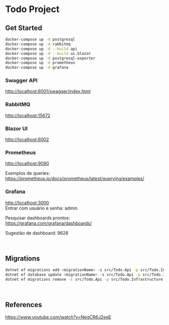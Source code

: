 # Todo Project 

## Get Started

```bash
docker-compose up -d postgresql
docker-compose up -d rabbitmq
docker-compose up -d --build api
docker-compose up -d --build ui.blazor
docker-compose up -d postgresql-exporter
docker-compose up -d prometheus
docker-compose up -d grafana
```


### Swagger API

<http://localhost:6001/swagger/index.html>


### RabbitMQ

<http://localhost:15672>


### Blazor UI

<http://localhost:6002>


### Prometheus

<http://localhost:9090>

Exemplos de queries:  
<https://prometheus.io/docs/prometheus/latest/querying/examples/>


### Grafana

<http://localhost:3000>  
Entrar com usuário e senha: admin

Pesquisar dashboards prontos:  
<https://grafana.com/grafana/dashboards/>

Sugestão de dashboard: 9628


<br>


## Migrations

```bash
dotnet ef migrations add <migrationName> -s src/Todo.Api -p src/Todo.Infrastructure
dotnet ef database update <migrationName> -s src/Todo.Api -p src/Todo.Infrastructure
dotnet ef migrations remove -s src/Todo.Api -p src/Todo.Infrastructure
```


<br>


## References

<https://www.youtube.com/watch?v=NegCR6J2eeE>

